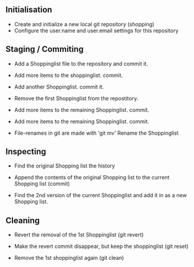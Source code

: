 Initialisation
---------------
- Create and initialize a new local git repository (shopping)
- Configure the user.name and user.email settings for this repository

Staging / Commiting
--------------------
- Add a Shoppinglist file to the repository and commit it.
- Add more items to the shoppinglist. commit.

- Add another Shoppinglist. commit it.

- Remove the first Shoppinglist from the repostitory.

- Add more items to the remaining Shoppinglist. commit.
- Add more items to the remaining Shoppinglist. commit.

- File-renames in git are made with 'git mv'
  Rename the Shoppinglist


Inspecting
----------
- Find the original Shopping list the history

- Append the contents of the original Shopping list to the current Shopping list (commit)

- Find the 2nd version of the current Shoppinglist and add it in as a new Shopping list.

Cleaning
----------
- Revert the removal of the 1st Shoppinglist (git revert)

- Make the revert commit disappear, but keep the shoppinglist (git reset)

- Remove the 1st shoppinglist again (git clean)
